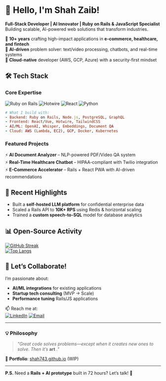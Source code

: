 # 👋 Hello, I'm Shah Zaib!

**Full-Stack Developer | AI Innovator | Ruby on Rails & JavaScript Specialist**  
Building scalable, AI-powered web solutions that transform industries.  

🔹 **10+ years** crafting high-impact applications in **e-commerce, healthcare, and fintech**  
🔹 **AI-driven** problem solver: text/video processing, chatbots, and real-time systems  
🔹 **Cloud-native** developer (AWS, GCP, Azure) with a security-first mindset  

## 🛠 Tech Stack  

### **Core Expertise**  
![Ruby on Rails](https://img.shields.io/badge/-Ruby_on_Rails-CC0000?logo=ruby&logoColor=white)
![Hotwire](https://img.shields.io/badge/-Hotwire-00C7B7?logo=hotwire&logoColor=white)
![React](https://img.shields.io/badge/-React-61DAFB?logo=react&logoColor=black)
![Python](https://img.shields.io/badge/-Python-3776AB?logo=python&logoColor=white)  

```ruby
# What I build with:
- Backend: Ruby on Rails, Node.js, PostgreSQL, GraphQL
- Frontend: React/Vue, Hotwire, TailwindCSS  
- AI/ML: OpenAI, Whisper, Embeddings, Document QA
- Cloud: AWS (Lambda, EC2), GCP, Docker, Kubernetes
```

### **Featured Projects**  
⚡ **AI Document Analyzer** – NLP-powered PDF/Video QA system  
⚡ **Real-Time Healthcare Chatbot** – HIPAA-compliant with Twilio integration  
⚡ **E-Commerce Accelerator** – Rails + React PWA with AI-driven recommendations  

## 🚀 Recent Highlights  
- Built a **self-hosted LLM platform** for confidential enterprise data  
- Scaled a Rails API to **10K+ RPS** using Redis & horizontal scaling  
- Trained a **custom speech-to-SQL** model for database analytics  

## 📊 Open-Source Activity  

[![GitHub Streak](https://streak-stats.demolab.com?user=shah743&theme=nightowl&hide_border=true&mode=weekly)](https://git.io/streak-stats)  
[![Top Langs](https://github-readme-stats.vercel.app/api/top-langs/?username=shah743&layout=compact&theme=nightowl&hide_border=true)](https://github.com/anuraghazra/github-readme-stats)  

## 🤝 Let’s Collaborate!  

I’m passionate about:  
- **AI/ML integrations** for existing applications  
- **Startup tech consulting** (MVP → Scale)  
- **Performance tuning** Rails/JS applications  

📫 Reach me at:  
[![LinkedIn](https://img.shields.io/badge/-LinkedIn-0A66C2?logo=linkedin)](https://linkedin.com/in/shahzaibfullstack) 
[![Email](https://img.shields.io/badge/-Email-D14836?logo=gmail)](mailto:shahzaib_khw@hotmail.com)

---

### 💡 Philosophy  
> *"Great code solves problems—except when it creates new ones to solve. Then it’s* **art** *."*  

🔗 **Portfolio**: [shah743.github.io](https://shah743.github.io) (WIP)  

---

**P.S.** Need a **Rails + AI prototype** built in 72 hours? Let’s talk! 🚀  
